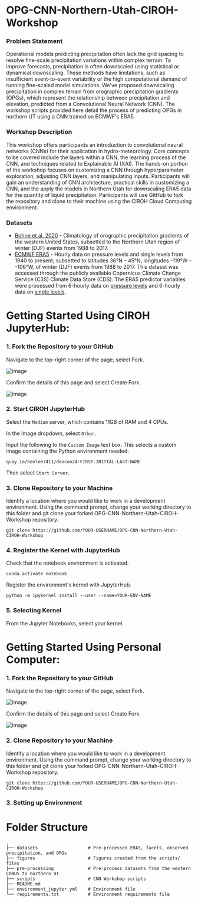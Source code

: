 # OPG-CNN-Northern-Utah-CIROH-Workshop
### Problem Statement
Operational models predicting precipitation often lack the grid spacing to resolve fine-scale precipitation variations within complex terrain. To improve forecasts, precipitation is often downscaled using statistical or dynamical downscaling. These methods have limitations, such as insufficient event-to-event variability or the high computational demand of running fine-scaled model simulations. We've proposed downscaling precipitation in complex terrain from orographic precipitation gradients (OPGs), which represent the relationship between precipitation and elevation, predicted from a Convolutional Neural Network (CNN). The workshop scripts provided here detail the process of predicting OPGs in northern UT using a CNN trained on ECMWF's ERA5. 

### Workshop Description
This workshop offers participants an introduction to convolutional neural networks (CNNs) for their application in hydro-meteorology. Core concepts to be covered include the layers within a CNN, the learning process of the CNN, and techniques related to Explainable AI (XAI). The hands-on portion of the workshop focuses on customizing a CNN through hyperparameter exploration, adjusting CNN layers, and manipulating inputs. Participants will gain an understanding of CNN architecture, practical skills in customizing a CNN, and the apply the models in Northern Utah for downscaling ERA5 data for the quantity of liquid precipitation. Participants will use GitHub to fork the repository and clone to their machine using the CIROH Cloud Computing environment.

### Datasets
* [Bohne et al. 2020](https://doi.org/10.1175/JHM-D-19-0229.1) - Climatology of orographic precipitation gradients of the western United States, subsetted to the Northern Utah region of winter (DJF) events from 1988 to 2017.
* [ECMWF ERA5](https://doi.org/10.1002/qj.3803) - Hourly data on pressure levels and single levels from 1940 to present, subsetted to latitudes 36°N – 45°N, longitudes -119°W – -106°W, of winter (DJF) events from 1988 to 2017. This dataset was accessed through the publicly available Copernicus Climate Change Service (C3S) Climate Data Store (CDS). The ERA5 predictor variables were processed from 6-hourly data on [pressure levels](https://cds.climate.copernicus.eu/cdsapp#!/dataset/reanalysis-era5-pressure-levels?tab=overview) and 6-hourly data on [single levels](https://cds.climate.copernicus.eu/cdsapp#!/dataset/reanalysis-era5-single-levels?tab=form).


# Getting Started Using CIROH JupyterHub:
### 1. Fork the Repository to your GitHub

Navigate to the top-right corner of the page, select Fork.

![image](https://github.com/s-wolvin/OPG-CNN-Northern-Utah-CIROH-Workshop/assets/34422513/6b96d86e-1ebb-4652-b0f8-c37fb46da3ca)

Confirm the details of this page and select Create Fork.

![image](https://github.com/s-wolvin/OPG-CNN-Northern-Utah-CIROH-Workshop/assets/34422513/343220ce-ec44-40be-a712-f21eaa2dbccc)

### 2. Start CIROH JupyterHub
Select the `Medium` server, which contains 11GB of RAM and 4 CPUs.

In the Image dropdown, select `Other`.

Input the following to the `Custom Image` text box. This selects a custom image containing the Python environment needed.
```
quay.io/benlee7411/devcon24:FIRST-INITIAL-LAST-NAME
```
Then select `Start Server`.

### 3. Clone Repository to your Machine
Identify a location where you would like to work in a development environment. Using the command prompt, change your working directory to this folder and git clone your forked OPG-CNN-Northern-Utah-CIROH-Workshop repository.
```
git clone https://github.com/YOUR-USERNAME/OPG-CNN-Northern-Utah-CIROH-Workshop
```

### 4. Register the Kernel with JupyterHub
Check that the notebook environment is activated.
```
conda activate notebook
```
Register the environment's kernel with JupyterHub.
```
python -m ipykernel install --user --name=YOUR-ENV-NAME
```

### 5. Selecting Kernel
From the Jupyter Notebooks, select your kernel.

# Getting Started Using Personal Computer:
### 1. Fork the Repository to your GitHub

Navigate to the top-right corner of the page, select Fork.

![image](https://github.com/s-wolvin/OPG-CNN-Northern-Utah-CIROH-Workshop/assets/34422513/6b96d86e-1ebb-4652-b0f8-c37fb46da3ca)

Confirm the details of this page and select Create Fork.

![image](https://github.com/s-wolvin/OPG-CNN-Northern-Utah-CIROH-Workshop/assets/34422513/343220ce-ec44-40be-a712-f21eaa2dbccc)

### 2. Clone Repository to your Machine
Identify a location where you would like to work in a development environment. Using the command prompt, change your working directory to this folder and git clone your forked OPG-CNN-Northern-Utah-CIROH-Workshop repository.
```
git clone https://github.com/YOUR-USERNAME/OPG-CNN-Northern-Utah-CIROH-Workshop
```

### 3. Setting up Environment



# Folder Structure
    .
    ├── datasets                   # Pre-processed ERA5, facets, observed precipitation, and OPGs
    ├── figures                    # Figures created from the scripts/ files
    ├── pre-processing             # Pre-process datasets from the western CONUS to northern UT
    ├── scripts                    # CNN Workshop scripts
    ├── README.md                 
    ├── environment_jupyter.yml    # Environment file
    └── requirements.txt           # Environment requirements file

